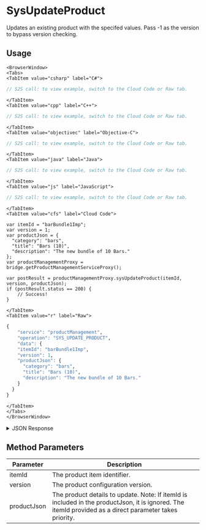 # SysUpdateProduct

Updates an existing product with the specifed values. Pass -1 as the version to bypass version checking.

<PartialServop service_name="productManagement" operation_name="SYS_UPDATE_PRODUCT" />

## Usage

```mdx-code-block
<BrowserWindow>
<Tabs>
<TabItem value="csharp" label="C#">
```

```csharp
// S2S call: to view example, switch to the Cloud Code or Raw tab.
```

```mdx-code-block
</TabItem>
<TabItem value="cpp" label="C++">
```

```cpp
// S2S call: to view example, switch to the Cloud Code or Raw tab.
```

```mdx-code-block
</TabItem>
<TabItem value="objectivec" label="Objective-C">
```

```objectivec
// S2S call: to view example, switch to the Cloud Code or Raw tab.
```

```mdx-code-block
</TabItem>
<TabItem value="java" label="Java">
```

```java
// S2S call: to view example, switch to the Cloud Code or Raw tab.
```

```mdx-code-block
</TabItem>
<TabItem value="js" label="JavaScript">
```

```javascript
// S2S call: to view example, switch to the Cloud Code or Raw tab.
```

```mdx-code-block
</TabItem>
<TabItem value="cfs" label="Cloud Code">
```

```cfscript
var itemId = "barBundle1Imp";
var version = 1;
var productJson = {
  "category": "bars",
  "title": "Bars (10)",
  "description": "The new bundle of 10 Bars."
};
var productManagementProxy = bridge.getProductManagementServiceProxy();

var postResult = productManagementProxy.sysUpdateProduct(itemId, version, productJson);
if (postResult.status == 200) {
    // Success!
}
```

```mdx-code-block
</TabItem>
<TabItem value="r" label="Raw">
```

```r
{
	"service": "productManagement",
	"operation": "SYS_UPDATE_PRODUCT",
	"data": {
    "itemId": "barBundle1Imp",
    "version": 1,
    "productJson": { 
      "category": "bars",
      "title": "Bars (10)",
      "description": "The new bundle of 10 Bars."
    }
  }
}
```

```mdx-code-block
</TabItem>
</Tabs>
</BrowserWindow>
```

<details>
<summary>JSON Response</summary>

```json
{
  "data": {
    "gameId": "23783",
    "itemId": "barBundle1Imp",
    "type": "Subscription",
    "iTunesSubscriptionType": "Free",
    "category": "bars",
    "title": "Bars (10)",
    "description": "The new bundle of 10 Bars.",
    "imageUrl": "",
    "currency": {
      "bar": 10
    },
    "parentCurrency": {},
    "peerCurrency": {},
    "defaultPriceId": -1,
    "prices": [],
    "data": {
      "customAttr": "value"
    },
    "createdAt": 1592594640577,
    "updatedAt": 1592596878019,
    "version": 2,
    "absoluteImageUrl": "https://api.braincloudservers.com/files/portal/g/23783"
  },
  "status": 200
}
```
</details>

## Method Parameters
Parameter | Description
--------- | -----------
itemId | The product item identifier.
version | The product configuration version.
productJson | The product details to update. Note: If itemId is included in the productJson, it is ignored. The itemId provided as a direct parameter takes priority.


